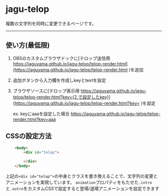 # jagu-telop

複数の文字列を同時に変更できるページです。

---
## 使い方(最低限)
1. OBSのカスタムブラウザドックに[テロップ送信用 https://jaguyama.github.io/jagu-telop/telop-render.html](https://jaguyama.github.io/jagu-telop/telop-render.html )を追加
2. 追加ボタンから入力欄を作成しkeyとtextを設定
3. ブラウザソースに[テロップ表示用 https://jaguyama.github.io/jagu-telop/telop-render.html?key={2.で設定したkey}](https://jaguyama.github.io/jagu-telop/telop-render.html?key= )を設定
   
   ex. keyにaaaを設定した場合 https://jaguyama.github.io/jagu-telop/telop-render.html?key=aaa

## CSSの設定方法
```html
    <body>
        <div id="telop">

        </div>
    </body>
```
上記の`<div id="telop">`の中身とクラスを書き換えることで、文字列の変更とアニメーションを実現しています。
`animation`プロパティをもたせた`.intro`と`.outro`をカスタムCSSで設定すると登場/退場アニメーションを設定できます